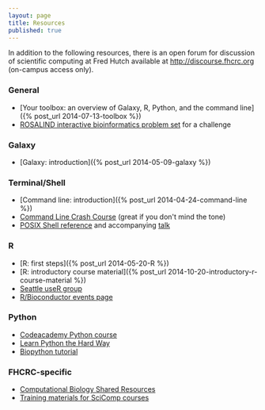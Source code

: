 ```yaml
---
layout: page
title: Resources
published: true
---
```



In addition to the following resources, there is an open forum for discussion of scientific computing at Fred Hutch available at <http://discourse.fhcrc.org> (on-campus access only).

### General

* [Your toolbox: an overview of Galaxy, R, Python, and the command line]({% post_url 2014-07-13-toolbox %})
* [ROSALIND interactive bioinformatics problem set](http://rosalind.info/) for a challenge


### Galaxy
* [Galaxy: introduction]({% post_url 2014-05-09-galaxy %})


### Terminal/Shell

* [Command line: introduction]({% post_url 2014-04-24-command-line %})
* [Command Line Crash Course](http://cli.learncodethehardway.org/book/) (great if you don't mind the tone)
* [POSIX Shell reference](http://shellhaters.heroku.com/posix) and accompanying [talk](http://shellhaters.heroku.com/)


### R

* [R: first steps]({% post_url 2014-05-20-R %})
* [R: introductory course material]({% post_url 2014-10-20-introductory-r-course-material %})
* [Seattle useR group](http://www.meetup.com/Seattle-useR/)
* [R/Bioconductor events page](http://www.bioconductor.org/help/events/)


### Python

* [Codeacademy Python course](http://www.codecademy.com/tracks/python)
* [Learn Python the Hard Way](http://learnpythonthehardway.org/book/)
* [Biopython tutorial](http://biopython.org/DIST/docs/tutorial/Tutorial.html)


### FHCRC-specific

* [Computational Biology Shared Resources](http://sharedresources.fhcrc.org/core-facilities/computational-biology)
* [Training materials for SciComp courses](https://teams.fhcrc.org/sites/citwiki/SciComp/Training%20Materials/Forms/AllItems.aspx)
